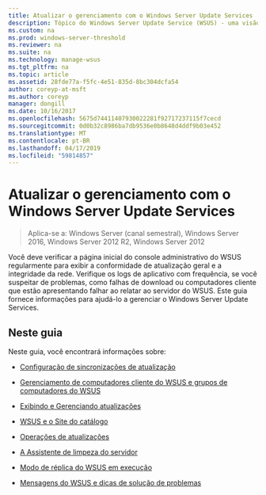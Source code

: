 ```yaml
---
title: Atualizar o gerenciamento com o Windows Server Update Services
description: Tópico do Windows Server Update Service (WSUS) - uma visão geral do gerenciamento de atualizações com links para os tópicos relacionados
ms.custom: na
ms.prod: windows-server-threshold
ms.reviewer: na
ms.suite: na
ms.technology: manage-wsus
ms.tgt_pltfrm: na
ms.topic: article
ms.assetid: 28fde77a-f5fc-4e51-835d-8bc304dcfa54
author: coreyp-at-msft
ms.author: coreyp
manager: dongill
ms.date: 10/16/2017
ms.openlocfilehash: 5675d74411407930022281f92717237115f7cecd
ms.sourcegitcommit: 0d0b32c8986ba7db9536e0b8648d4ddf9b03e452
ms.translationtype: MT
ms.contentlocale: pt-BR
ms.lasthandoff: 04/17/2019
ms.locfileid: "59814857"
---
```

# <a name="update-management-with-windows-server-update-services"></a>Atualizar o gerenciamento com o Windows Server Update Services

>Aplica-se a: Windows Server (canal semestral), Windows Server 2016, Windows Server 2012 R2, Windows Server 2012

Você deve verificar a página inicial do console administrativo do WSUS regularmente para exibir a conformidade de atualização geral e a integridade da rede. Verifique os logs de aplicativo com frequência, se você suspeitar de problemas, como falhas de download ou computadores cliente que estão apresentando falhar ao relatar ao servidor do WSUS. Este guia fornece informações para ajudá-lo a gerenciar o Windows Server Update Services.  
  
## <a name="in-this-guide"></a>Neste guia  
Neste guia, você encontrará informações sobre:  
  
-   [Configuração de sincronizações de atualização](setting-up-update-synchronizations.md)  
  
-   [Gerenciamento de computadores cliente do WSUS e grupos de computadores do WSUS](managing-wsus-client-computers-and-wsus-computer-groups.md)  
  
-   [Exibindo e Gerenciando atualizações](viewing-and-managing-updates.md)  
  
-   [WSUS e o Site do catálogo](wsus-and-the-catalog-site.md)  
  
-   [Operações de atualizações](updates-operations.md)  
  
-   [A Assistente de limpeza do servidor](the-server-cleanup-wizard.md)  
  
-   [Modo de réplica do WSUS em execução](running-wsus-replica-mode.md)  
  
-   [Mensagens do WSUS e dicas de solução de problemas](wsus-messages-and-troubleshooting-tips.md)  
